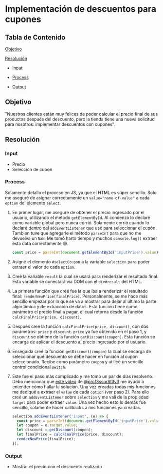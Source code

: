# Implementación de descuentos para cupones

## Tabla de Contenido

[Objetivo](#objetivo)

[Resolución](#resolución)

+ [Input](#input)

+ [Process](#process)

+ [Output](#output)

## Objetivo

"Nuestros clientes están muy felices de poder calcular el precio final de sus productos después del descuento, pero la tienda tiene una nueva solicitud para nosotros: implementar descuentos con cupones".

## Resolución

### Input

+ Precio
+ Selección de cupón

### Process

Solamente detallo el proceso en JS, ya que el HTML es súper sencillo. Solo me aseguré de asignar correctamente un `value="name-of-value"` a cada `option` del elemento `select`.
1. En primer lugar, me aseguré de obtener el precio ingresado por el usuario, utilizando el método `getElementById`. Al comienzo lo declaré como variable global pero nunca corrió. Solamente corrió cuando lo declaré dentro del `addEventListener` que usé para seleccionar el cupón. También tuve que agregarle el método `parseInt` para que no me devuelva un `NaN`. Me tomó harto tiempo y muchos `console.log()` extraer esta data correctamente 😅.

    ```js
    const price = parseInt(document.getElementById('inputPrice').value);
    ```
2. Asigné el elemento `#selectCoupon` a la variable `selection` para poder extraer el valor de cada `option`.
3. Creé la variable `result` la cual se usará para renderizar el resultado final. Esta variable se conectará vía DOM con el `div#result` del HTML.
4. La primera función que creé fue la que iba a renderizar el resultado final: `renderNewPrice(finalPrice)`. Personalmente, se me hace más sencillo empezar por lo que se va a mostrar para dejar al último la parte algorítimica y de extracción de datos. Esta función tiene como parámetro el precio final a pagar, el cual retorna desde la función `calcFinalPrice(price, discount)`.
5. Después creé la función `calcFinalPrice(price, discount)`, con dos parámetros: `price` y `discount`. `price` ya fue obtenido en el paso 1, y `discount` se obtiene de la función `getDiscount(coupon)`. Esta función se encarga de aplicar el descuento al precio ingresado por el usuario.
6. Enseguida creé la función `getDiscount(coupon)` la cual se encarga de seleccionar qué descuento se debe hacer en función al cupón seleccionado. Recibe como parámetro `coupon` y utilicé un sencillo control condicional `switch`.
7. Este fue el paso más complicado y me tomó un par de días resolverlo. Debo mencionar que [este video](https://youtu.be/s0c36oh8I-I) de [@prof3ssorSt3v3](https://github.com/prof3ssorSt3v3) me ayudó a entender cómo hallar la solución. Una vez creadas todas mis funciones me dediqué a extraer el `value` de cada `option` (ver paso 2). Para ello creé un `addEventListener` sobre `selection` y me valí de la propiedad `target` para poder extraer `value`. Una vez hecho esto lo demás fue sencillo, solamente hacer callbacks a mis funciones ya creadas.
    ```js
    selection.addEventListener('input', (e) => {
      const price = parseInt(document.getElementById('inputPrice').value);
      let coupon = e.target.value;
      let discount = getDiscount(coupon);
      let finalPrice = calcFinalPrice(price, discount);
      renderNewPrice(finalPrice);
    });
    ```

### Output

+ Mostrar el precio con el descuento realizado